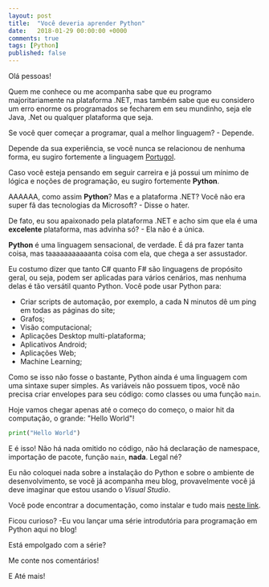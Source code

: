 ```yaml
---
layout: post
title:  "Você deveria aprender Python"
date:   2018-01-29 00:00:00 +0000
comments: true
tags: [Python]
published: false
---
```


Olá pessoas!

Quem me conhece ou me acompanha sabe que eu programo majoritariamente na plataforma .NET, mas também sabe que eu considero um erro enorme os programados se fecharem em seu mundinho, seja ele Java, .Net ou qualquer plataforma que seja.

Se você quer começar a programar, qual a melhor linguagem? - Depende.

Depende da sua experiência, se você nunca se relacionou de nenhuma forma, eu sugiro fortemente a linguagem [Portugol](http://lite.acad.univali.br/portugol/).

Caso você esteja pensando em seguir carreira e já possui um mínimo de lógica e noções de programação, eu sugiro fortemente **Python**.
<!--more-->

AAAAAA, como assim **Python**? Mas e a plataforma .NET? Você não era super fã das tecnologias da Microsoft? - Disse o hater.

De fato, eu sou apaixonado pela plataforma .NET e acho sim que ela é uma **excelente** plataforma, mas advinha só? - Ela não é a única. 

**Python** é uma linguagem sensacional, de verdade. É dá pra fazer tanta coisa, mas taaaaaaaaaaanta coisa com ela, que chega a ser assustador.

Eu costumo dizer que tanto C# quanto F# são linguagens de propósito geral, ou seja, podem ser aplicadas para vários cenários, mas nenhuma delas é tão versátil quanto Python. Você pode usar Python para:

* Criar scripts de automação, por exemplo, a cada N minutos dê um ping em todas as páginas do site;
* Grafos;
* Visão computacional;
* Aplicações Desktop multi-plataforma;
* Aplicativos Android;
* Aplicações Web;
* Machine Learning;

Como se isso não fosse o bastante, Python ainda é uma linguagem com uma sintaxe super simples. As variáveis não possuem tipos, você não precisa criar envelopes para seu código: como classes ou uma função `main`.

Hoje vamos chegar apenas até o começo do começo, o maior hit da computação, o grande: "Hello World"!

```python
print("Hello World")
```

E é isso! Não há nada omitido no código, não há declaração de namespace, importação de pacote, função `main`, **nada**. Legal né?

Eu não coloquei nada sobre a instalação do Python e sobre o ambiente de desenvolvimento, se você já acompanha meu blog, provavelmente você já deve imaginar que estou usando o *Visual Studio*.

Você pode encontrar a documentação, como instalar e tudo mais [neste link](https://www.visualstudio.com/vs/python/).

Ficou curioso? -Eu vou lançar uma série introdutória para programação em Python aqui no blog!

Está empolgado com a série?

Me conte nos comentários!

E Até mais!